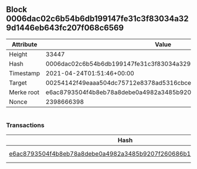 ## Block 0006dac02c6b54b6db199147fe31c3f83034a329d1446eb643fc207f068c6569

Attribute | Value
--- | ---
Height | 33447
Hash | 0006dac02c6b54b6db199147fe31c3f83034a329d1446eb643fc207f068c6569
Timestamp | 2021-04-24T01:51:46+00:00
Target | 00254142f49eaaa504dc75712e8378ad5316cbcead634704b3734b6271167cc4
Merke root | e6ac8793504f4b8eb78a8debe0a4982a3485b9207f260686b11a855a56ecb77a
Nonce | 2398666398

```

```

### Transactions

Hash | Amount
--- | ---
[e6ac8793504f4b8eb78a8debe0a4982a3485b9207f260686b11a855a56ecb77a](e6ac8793504f4b8eb78a8debe0a4982a3485b9207f260686b11a855a56ecb77a.md) | 10.00000000 SKEPTI 

